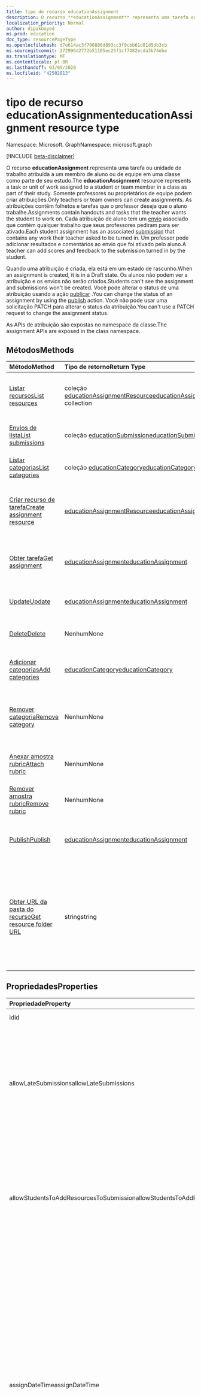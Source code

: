 ```yaml
---
title: tipo de recurso educationAssignment
description: O recurso **educationAssignment** representa uma tarefa ou unidade de trabalho atribuída a um membro de aluno ou de equipe em uma classe como parte de seu estudo. Somente professores ou proprietários de equipe podem criar atribuições. As atribuições contêm folhetos e tarefas que o professor deseja que o aluno trabalhe. Cada atribuição de aluno tem um envio associado que contém qualquer trabalho que seus professores pediram para ser ativado. Um professor pode adicionar resultados e comentários ao envio que foi ativado pelo aluno.
localization_priority: Normal
author: dipakboyed
ms.prod: education
doc_type: resourcePageType
ms.openlocfilehash: d7e614ac3f706886d893cc3f9cbb61d81d5db3cb
ms.sourcegitcommit: 272996d2772b51105ec25f1cf7482ecda3b74ebe
ms.translationtype: MT
ms.contentlocale: pt-BR
ms.lasthandoff: 03/05/2020
ms.locfileid: "42502813"
---
```

# <a name="educationassignment-resource-type"></a><span data-ttu-id="b762d-107">tipo de recurso educationAssignment</span><span class="sxs-lookup"><span data-stu-id="b762d-107">educationAssignment resource type</span></span>

<span data-ttu-id="b762d-108">Namespace: Microsoft. Graph</span><span class="sxs-lookup"><span data-stu-id="b762d-108">Namespace: microsoft.graph</span></span>

[!INCLUDE [beta-disclaimer](../../includes/beta-disclaimer.md)]

<span data-ttu-id="b762d-109">O recurso **educationAssignment** representa uma tarefa ou unidade de trabalho atribuída a um membro de aluno ou de equipe em uma classe como parte de seu estudo.</span><span class="sxs-lookup"><span data-stu-id="b762d-109">The **educationAssignment** resource represents a task or unit of work assigned to a student or team member in a class as part of their study.</span></span> <span data-ttu-id="b762d-110">Somente professores ou proprietários de equipe podem criar atribuições.</span><span class="sxs-lookup"><span data-stu-id="b762d-110">Only teachers or team owners can create assignments.</span></span> <span data-ttu-id="b762d-111">As atribuições contêm folhetos e tarefas que o professor deseja que o aluno trabalhe.</span><span class="sxs-lookup"><span data-stu-id="b762d-111">Assignments contain handouts and tasks that the teacher wants the student to work on.</span></span> <span data-ttu-id="b762d-112">Cada atribuição de aluno tem um [envio](educationsubmissionresource.md) associado que contém qualquer trabalho que seus professores pediram para ser ativado.</span><span class="sxs-lookup"><span data-stu-id="b762d-112">Each student assignment has an associated [submission](educationsubmissionresource.md) that contains any work their teacher asked to be turned in.</span></span> <span data-ttu-id="b762d-113">Um professor pode adicionar resultados e comentários ao envio que foi ativado pelo aluno.</span><span class="sxs-lookup"><span data-stu-id="b762d-113">A teacher can add scores and feedback to the submission turned in by the student.</span></span>

<span data-ttu-id="b762d-114">Quando uma atribuição é criada, ela está em um estado de rascunho.</span><span class="sxs-lookup"><span data-stu-id="b762d-114">When an assignment is created, it is in a Draft state.</span></span> <span data-ttu-id="b762d-115">Os alunos não podem ver a atribuição e os envios não serão criados.</span><span class="sxs-lookup"><span data-stu-id="b762d-115">Students can't see the assignment and submissions won't be created.</span></span> <span data-ttu-id="b762d-116">Você pode alterar o status de uma atribuição usando a ação [publicar](../api/educationassignment-publish.md) .</span><span class="sxs-lookup"><span data-stu-id="b762d-116">You can change the status of an assignment by using the [publish](../api/educationassignment-publish.md) action.</span></span> <span data-ttu-id="b762d-117">Você não pode usar uma solicitação PATCH para alterar o status da atribuição.</span><span class="sxs-lookup"><span data-stu-id="b762d-117">You can't use a PATCH request to change the assignment status.</span></span>

<span data-ttu-id="b762d-118">As APIs de atribuição são expostas no namespace da classe.</span><span class="sxs-lookup"><span data-stu-id="b762d-118">The assignment APIs are exposed in the class namespace.</span></span>

## <a name="methods"></a><span data-ttu-id="b762d-119">Métodos</span><span class="sxs-lookup"><span data-stu-id="b762d-119">Methods</span></span>

| <span data-ttu-id="b762d-120">Método</span><span class="sxs-lookup"><span data-stu-id="b762d-120">Method</span></span>           | <span data-ttu-id="b762d-121">Tipo de retorno</span><span class="sxs-lookup"><span data-stu-id="b762d-121">Return Type</span></span>    |<span data-ttu-id="b762d-122">Descrição</span><span class="sxs-lookup"><span data-stu-id="b762d-122">Description</span></span>|
|:---------------|:--------|:----------|
|[<span data-ttu-id="b762d-123">Listar recursos</span><span class="sxs-lookup"><span data-stu-id="b762d-123">List resources</span></span>](../api/educationassignment-list-resources.md) |<span data-ttu-id="b762d-124">coleção [educationAssignmentResource](educationassignmentresource.md)</span><span class="sxs-lookup"><span data-stu-id="b762d-124">[educationAssignmentResource](educationassignmentresource.md) collection</span></span>| <span data-ttu-id="b762d-125">Obtenha uma coleção de objetos **educationAssignmentResource** .</span><span class="sxs-lookup"><span data-stu-id="b762d-125">Get an **educationAssignmentResource** object collection.</span></span>|
|[<span data-ttu-id="b762d-126">Envios de lista</span><span class="sxs-lookup"><span data-stu-id="b762d-126">List submissions</span></span>](../api/educationassignment-list-submissions.md) |<span data-ttu-id="b762d-127">coleção [educationSubmission](educationsubmission.md)</span><span class="sxs-lookup"><span data-stu-id="b762d-127">[educationSubmission](educationsubmission.md) collection</span></span>| <span data-ttu-id="b762d-128">Obtenha uma coleção de objetos **educationSubmission** .</span><span class="sxs-lookup"><span data-stu-id="b762d-128">Get an **educationSubmission** object collection.</span></span>|
|[<span data-ttu-id="b762d-129">Listar categorias</span><span class="sxs-lookup"><span data-stu-id="b762d-129">List categories</span></span>](../api/educationassignment-list-categories.md) |<span data-ttu-id="b762d-130">coleção [educationCategory](educationcategory.md)</span><span class="sxs-lookup"><span data-stu-id="b762d-130">[educationCategory](educationcategory.md) collection</span></span>| <span data-ttu-id="b762d-131">Obtenha uma coleção de objetos **educationCategory** .</span><span class="sxs-lookup"><span data-stu-id="b762d-131">Get an **educationCategory** object collection.</span></span>|
|[<span data-ttu-id="b762d-132">Criar recurso de tarefa</span><span class="sxs-lookup"><span data-stu-id="b762d-132">Create assignment resource</span></span>](../api/educationassignment-post-resources.md) |[<span data-ttu-id="b762d-133">educationAssignmentResource</span><span class="sxs-lookup"><span data-stu-id="b762d-133">educationAssignmentResource</span></span>](educationassignmentresource.md)| <span data-ttu-id="b762d-134">Crie um novo **educationAssignmentResource** postando na coleção Resources.</span><span class="sxs-lookup"><span data-stu-id="b762d-134">Create a new **educationAssignmentResource** by posting to the resources collection.</span></span>|
|[<span data-ttu-id="b762d-135">Obter tarefa</span><span class="sxs-lookup"><span data-stu-id="b762d-135">Get assignment</span></span>](../api/educationassignment-get.md) | [<span data-ttu-id="b762d-136">educationAssignment</span><span class="sxs-lookup"><span data-stu-id="b762d-136">educationAssignment</span></span>](educationassignment.md) |<span data-ttu-id="b762d-137">Ler propriedades e relações de um objeto **educationAssignment** .</span><span class="sxs-lookup"><span data-stu-id="b762d-137">Read properties and relationships of an **educationAssignment** object.</span></span>|
|[<span data-ttu-id="b762d-138">Update</span><span class="sxs-lookup"><span data-stu-id="b762d-138">Update</span></span>](../api/educationassignment-update.md) | [<span data-ttu-id="b762d-139">educationAssignment</span><span class="sxs-lookup"><span data-stu-id="b762d-139">educationAssignment</span></span>](educationassignment.md) |<span data-ttu-id="b762d-140">Atualize um objeto **educationAssignment** .</span><span class="sxs-lookup"><span data-stu-id="b762d-140">Update an **educationAssignment** object.</span></span> |
|[<span data-ttu-id="b762d-141">Delete</span><span class="sxs-lookup"><span data-stu-id="b762d-141">Delete</span></span>](../api/educationassignment-delete.md) | <span data-ttu-id="b762d-142">Nenhum</span><span class="sxs-lookup"><span data-stu-id="b762d-142">None</span></span> |<span data-ttu-id="b762d-143">Excluir um objeto **educationAssignment** .</span><span class="sxs-lookup"><span data-stu-id="b762d-143">Delete an **educationAssignment** object.</span></span> |
|[<span data-ttu-id="b762d-144">Adicionar categorias</span><span class="sxs-lookup"><span data-stu-id="b762d-144">Add categories</span></span>](../api/educationassignment-add-categories.md) |[<span data-ttu-id="b762d-145">educationCategory</span><span class="sxs-lookup"><span data-stu-id="b762d-145">educationCategory</span></span>](educationcategory.md) | <span data-ttu-id="b762d-146">Atribua um **educationCategory** pertencente à classe a essa atribuição.</span><span class="sxs-lookup"><span data-stu-id="b762d-146">Assign an **educationCategory** belonging to the class to this assignment.</span></span>|
|[<span data-ttu-id="b762d-147">Remover categoria</span><span class="sxs-lookup"><span data-stu-id="b762d-147">Remove category</span></span>](../api/educationassignment-remove-category.md) |<span data-ttu-id="b762d-148">Nenhum</span><span class="sxs-lookup"><span data-stu-id="b762d-148">None</span></span>| <span data-ttu-id="b762d-149">Remover um **educationCategory** pertencente à classe dessa atribuição.</span><span class="sxs-lookup"><span data-stu-id="b762d-149">Remove an **educationCategory** belonging to the class from this assignment.</span></span>|
|[<span data-ttu-id="b762d-150">Anexar amostra rubric</span><span class="sxs-lookup"><span data-stu-id="b762d-150">Attach rubric</span></span>](../api/educationassignment-put-rubric.md)|<span data-ttu-id="b762d-151">Nenhum</span><span class="sxs-lookup"><span data-stu-id="b762d-151">None</span></span>|<span data-ttu-id="b762d-152">Anexar um **educationRubric** existente a esta atribuição.</span><span class="sxs-lookup"><span data-stu-id="b762d-152">Attach an existing **educationRubric** to this assignment.</span></span>|
|[<span data-ttu-id="b762d-153">Remover amostra rubric</span><span class="sxs-lookup"><span data-stu-id="b762d-153">Remove rubric</span></span>](../api/educationassignment-delete-rubric.md)|<span data-ttu-id="b762d-154">Nenhum</span><span class="sxs-lookup"><span data-stu-id="b762d-154">None</span></span>|<span data-ttu-id="b762d-155">Desanexe o **educationRubric** da atribuição.</span><span class="sxs-lookup"><span data-stu-id="b762d-155">Detach the **educationRubric** from this assignment.</span></span>|
|[<span data-ttu-id="b762d-156">Publish</span><span class="sxs-lookup"><span data-stu-id="b762d-156">Publish</span></span>](../api/educationassignment-publish.md)|[<span data-ttu-id="b762d-157">educationAssignment</span><span class="sxs-lookup"><span data-stu-id="b762d-157">educationAssignment</span></span>](educationassignment.md)|<span data-ttu-id="b762d-158">Alterar o estado de um objeto **educationAssignment** de rascunho para publicado.</span><span class="sxs-lookup"><span data-stu-id="b762d-158">Change the state of an **educationAssignment** object from draft to published.</span></span>|
|[<span data-ttu-id="b762d-159">Obter URL da pasta do recurso</span><span class="sxs-lookup"><span data-stu-id="b762d-159">Get resource folder URL</span></span>](../api/educationassignment-getresourcesfolderurl.md)| <span data-ttu-id="b762d-160">string</span><span class="sxs-lookup"><span data-stu-id="b762d-160">string</span></span>| <span data-ttu-id="b762d-161">A pasta do OneDrive em que os recursos baseados em arquivo devem ser colocados para fazer parte de um recurso de atribuição.</span><span class="sxs-lookup"><span data-stu-id="b762d-161">The OneDrive folder into which file-based resources should be placed to be part of an assignment resource.</span></span> <span data-ttu-id="b762d-162">Os arquivos devem estar localizados nessa pasta para serem adicionados como um recurso.</span><span class="sxs-lookup"><span data-stu-id="b762d-162">Files must be located in this folder to be added as a resource.</span></span>|

## <a name="properties"></a><span data-ttu-id="b762d-163">Propriedades</span><span class="sxs-lookup"><span data-stu-id="b762d-163">Properties</span></span>
| <span data-ttu-id="b762d-164">Propriedade</span><span class="sxs-lookup"><span data-stu-id="b762d-164">Property</span></span>     | <span data-ttu-id="b762d-165">Tipo</span><span class="sxs-lookup"><span data-stu-id="b762d-165">Type</span></span>   |<span data-ttu-id="b762d-166">Descrição</span><span class="sxs-lookup"><span data-stu-id="b762d-166">Description</span></span>|
|:---------------|:--------|:----------|
|<span data-ttu-id="b762d-167">id</span><span class="sxs-lookup"><span data-stu-id="b762d-167">id</span></span>|<span data-ttu-id="b762d-168">String</span><span class="sxs-lookup"><span data-stu-id="b762d-168">String</span></span>| <span data-ttu-id="b762d-169">Somente leitura.</span><span class="sxs-lookup"><span data-stu-id="b762d-169">Read-only.</span></span>|
|<span data-ttu-id="b762d-170">allowLateSubmissions</span><span class="sxs-lookup"><span data-stu-id="b762d-170">allowLateSubmissions</span></span>|<span data-ttu-id="b762d-171">Boolean</span><span class="sxs-lookup"><span data-stu-id="b762d-171">Boolean</span></span>| <span data-ttu-id="b762d-172">Identifica se os alunos podem enviar após a data de conclusão.</span><span class="sxs-lookup"><span data-stu-id="b762d-172">Identifies whether students can submit after the due date.</span></span> <span data-ttu-id="b762d-173">Se essa propriedade não for especificada durante a criação, o padrão será true.</span><span class="sxs-lookup"><span data-stu-id="b762d-173">If this property is not specified during create, it defaults to true.</span></span> |
|<span data-ttu-id="b762d-174">allowStudentsToAddResourcesToSubmission</span><span class="sxs-lookup"><span data-stu-id="b762d-174">allowStudentsToAddResourcesToSubmission</span></span>|<span data-ttu-id="b762d-175">Boolean</span><span class="sxs-lookup"><span data-stu-id="b762d-175">Boolean</span></span>| <span data-ttu-id="b762d-176">Identifica se os alunos podem adicionar seus próprios recursos a um envio ou se eles só podem modificar recursos adicionados pelo professor.</span><span class="sxs-lookup"><span data-stu-id="b762d-176">Identifies whether students can add their own resources to a submission or if they can only modify resources added by the teacher.</span></span> |
|<span data-ttu-id="b762d-177">assignDateTime</span><span class="sxs-lookup"><span data-stu-id="b762d-177">assignDateTime</span></span>|<span data-ttu-id="b762d-178">DateTimeOffset</span><span class="sxs-lookup"><span data-stu-id="b762d-178">DateTimeOffset</span></span>|<span data-ttu-id="b762d-179">A data em que a atribuição deve se tornar ativa.</span><span class="sxs-lookup"><span data-stu-id="b762d-179">The date when the assignment should become active.</span></span>  <span data-ttu-id="b762d-180">Se no futuro, a atribuição não será mostrada ao aluno até esta data.</span><span class="sxs-lookup"><span data-stu-id="b762d-180">If in the future, the assignment is not shown to the student until this date.</span></span>  <span data-ttu-id="b762d-181">O tipo **timestamp** representa informações de data e hora usando o formato ISO 8601 e está sempre no horário UTC.</span><span class="sxs-lookup"><span data-stu-id="b762d-181">The **Timestamp** type represents date and time information using ISO 8601 format and is always in UTC time.</span></span> <span data-ttu-id="b762d-182">Por exemplo, meia-noite em UTC no dia 1° de janeiro de 2014 teria esta aparência: `'2014-01-01T00:00:00Z'`</span><span class="sxs-lookup"><span data-stu-id="b762d-182">For example, midnight UTC on Jan 1, 2014 would look like this: `'2014-01-01T00:00:00Z'`</span></span>|
|<span data-ttu-id="b762d-183">atribuir</span><span class="sxs-lookup"><span data-stu-id="b762d-183">assignTo</span></span>|[<span data-ttu-id="b762d-184">educationAssignmentRecipient</span><span class="sxs-lookup"><span data-stu-id="b762d-184">educationAssignmentRecipient</span></span>](educationassignmentrecipient.md)| <span data-ttu-id="b762d-185">Quais usuários ou classes inteira devem receber um objeto de envio depois que a atribuição for publicada.</span><span class="sxs-lookup"><span data-stu-id="b762d-185">Which users, or whole class should receive a submission object once the assignment is published.</span></span> |
|<span data-ttu-id="b762d-186">assignedDateTime</span><span class="sxs-lookup"><span data-stu-id="b762d-186">assignedDateTime</span></span>|<span data-ttu-id="b762d-187">DateTimeOffset</span><span class="sxs-lookup"><span data-stu-id="b762d-187">DateTimeOffset</span></span>|<span data-ttu-id="b762d-188">O momento em que a atribuição foi publicada para estudantes e a atribuição aparece na linha do tempo dos alunos.</span><span class="sxs-lookup"><span data-stu-id="b762d-188">The moment that the assignment was published to students and the assignment shows up on the students timeline.</span></span>  <span data-ttu-id="b762d-189">O tipo Timestamp representa informações de data e hora usando o formato ISO 8601 e está sempre no horário UTC.</span><span class="sxs-lookup"><span data-stu-id="b762d-189">The Timestamp type represents date and time information using ISO 8601 format and is always in UTC time.</span></span> <span data-ttu-id="b762d-190">Por exemplo, meia-noite em UTC no dia 1° de janeiro de 2014 teria esta aparência: `'2014-01-01T00:00:00Z'`</span><span class="sxs-lookup"><span data-stu-id="b762d-190">For example, midnight UTC on Jan 1, 2014 would look like this: `'2014-01-01T00:00:00Z'`</span></span>|
|<span data-ttu-id="b762d-191">classId</span><span class="sxs-lookup"><span data-stu-id="b762d-191">classId</span></span>|<span data-ttu-id="b762d-192">String</span><span class="sxs-lookup"><span data-stu-id="b762d-192">String</span></span>| <span data-ttu-id="b762d-193">Classe à qual essa atribuição pertence.</span><span class="sxs-lookup"><span data-stu-id="b762d-193">Class which this assignment belongs.</span></span> |
|<span data-ttu-id="b762d-194">closeDateTime</span><span class="sxs-lookup"><span data-stu-id="b762d-194">closeDateTime</span></span>|<span data-ttu-id="b762d-195">DateTimeOffset</span><span class="sxs-lookup"><span data-stu-id="b762d-195">DateTimeOffset</span></span>| <span data-ttu-id="b762d-196">Data em que a atribuição será fechada para envios.</span><span class="sxs-lookup"><span data-stu-id="b762d-196">Date when the assignment will be closed for submissions.</span></span> <span data-ttu-id="b762d-197">Este é um campo opcional que pode ser nulo se a atribuição não allowLateSubmissions ou quando closeDateTime for igual a dueDateTime.</span><span class="sxs-lookup"><span data-stu-id="b762d-197">This is an optional field that can be null if the assignment does not allowLateSubmissions or when the closeDateTime is the same as the dueDateTime.</span></span> <span data-ttu-id="b762d-198">Mas, se especificado, o closeDateTime deve ser maior ou igual ao de dueDateTime.</span><span class="sxs-lookup"><span data-stu-id="b762d-198">But if specified, then the closeDateTime must be greater than or equal to the dueDateTime.</span></span> <span data-ttu-id="b762d-199">O tipo Timestamp representa informações de data e hora usando o formato ISO 8601 e está sempre no horário UTC.</span><span class="sxs-lookup"><span data-stu-id="b762d-199">The Timestamp type represents date and time information using ISO 8601 format and is always in UTC time.</span></span> <span data-ttu-id="b762d-200">Por exemplo, meia-noite em UTC no dia 1° de janeiro de 2014 teria esta aparência: `'2014-01-01T00:00:00Z'`</span><span class="sxs-lookup"><span data-stu-id="b762d-200">For example, midnight UTC on Jan 1, 2014 would look like this: `'2014-01-01T00:00:00Z'`</span></span>|
|<span data-ttu-id="b762d-201">createdBy</span><span class="sxs-lookup"><span data-stu-id="b762d-201">createdBy</span></span>|[<span data-ttu-id="b762d-202">identitySet</span><span class="sxs-lookup"><span data-stu-id="b762d-202">identitySet</span></span>](identityset.md)| <span data-ttu-id="b762d-203">Quem criou a atribuição.</span><span class="sxs-lookup"><span data-stu-id="b762d-203">Who created the assignment.</span></span> |
|<span data-ttu-id="b762d-204">createdDateTime</span><span class="sxs-lookup"><span data-stu-id="b762d-204">createdDateTime</span></span>|<span data-ttu-id="b762d-205">DateTimeOffset</span><span class="sxs-lookup"><span data-stu-id="b762d-205">DateTimeOffset</span></span>|<span data-ttu-id="b762d-206">Momento em que a atribuição foi criada.</span><span class="sxs-lookup"><span data-stu-id="b762d-206">Moment when the assignment was created.</span></span>  <span data-ttu-id="b762d-207">O tipo Timestamp representa informações de data e hora usando o formato ISO 8601 e está sempre no horário UTC.</span><span class="sxs-lookup"><span data-stu-id="b762d-207">The Timestamp type represents date and time information using ISO 8601 format and is always in UTC time.</span></span> <span data-ttu-id="b762d-208">Por exemplo, meia-noite em UTC no dia 1° de janeiro de 2014 teria esta aparência: `'2014-01-01T00:00:00Z'`</span><span class="sxs-lookup"><span data-stu-id="b762d-208">For example, midnight UTC on Jan 1, 2014 would look like this: `'2014-01-01T00:00:00Z'`</span></span>|
|<span data-ttu-id="b762d-209">displayName</span><span class="sxs-lookup"><span data-stu-id="b762d-209">displayName</span></span>|<span data-ttu-id="b762d-210">Cadeia de caracteres</span><span class="sxs-lookup"><span data-stu-id="b762d-210">String</span></span>|<span data-ttu-id="b762d-211">Nome da atribuição.</span><span class="sxs-lookup"><span data-stu-id="b762d-211">Name of the assignment.</span></span>|
|<span data-ttu-id="b762d-212">dueDateTime</span><span class="sxs-lookup"><span data-stu-id="b762d-212">dueDateTime</span></span>|<span data-ttu-id="b762d-213">DateTimeOffset</span><span class="sxs-lookup"><span data-stu-id="b762d-213">DateTimeOffset</span></span>|<span data-ttu-id="b762d-214">Data de vencimento da atribuição de alunos.</span><span class="sxs-lookup"><span data-stu-id="b762d-214">Date when the students assignment is due.</span></span>  <span data-ttu-id="b762d-215">O tipo Timestamp representa informações de data e hora usando o formato ISO 8601 e está sempre no horário UTC.</span><span class="sxs-lookup"><span data-stu-id="b762d-215">The Timestamp type represents date and time information using ISO 8601 format and is always in UTC time.</span></span> <span data-ttu-id="b762d-216">Por exemplo, meia-noite em UTC no dia 1° de janeiro de 2014 teria esta aparência: `'2014-01-01T00:00:00Z'`</span><span class="sxs-lookup"><span data-stu-id="b762d-216">For example, midnight UTC on Jan 1, 2014 would look like this: `'2014-01-01T00:00:00Z'`</span></span>|
|<span data-ttu-id="b762d-217">notas</span><span class="sxs-lookup"><span data-stu-id="b762d-217">grading</span></span>|[<span data-ttu-id="b762d-218">educationAssignmentGradeType</span><span class="sxs-lookup"><span data-stu-id="b762d-218">educationAssignmentGradeType</span></span>](educationassignmentgradetype.md)|<span data-ttu-id="b762d-219">Como a atribuição será classificada.</span><span class="sxs-lookup"><span data-stu-id="b762d-219">How the assignment will be graded.</span></span> |
|<span data-ttu-id="b762d-220">contida</span><span class="sxs-lookup"><span data-stu-id="b762d-220">instructions</span></span>|[<span data-ttu-id="b762d-221">itemBody</span><span class="sxs-lookup"><span data-stu-id="b762d-221">itemBody</span></span>](itembody.md)| <span data-ttu-id="b762d-222">Instruções para a atribuição.</span><span class="sxs-lookup"><span data-stu-id="b762d-222">Instructions for the assignment.</span></span>  <span data-ttu-id="b762d-223">Isso, juntamente com o nome para exibição, diga ao aluno o que fazer.</span><span class="sxs-lookup"><span data-stu-id="b762d-223">This along with the display name tell the student what to do.</span></span> |
|<span data-ttu-id="b762d-224">lastModifiedBy</span><span class="sxs-lookup"><span data-stu-id="b762d-224">lastModifiedBy</span></span>|[<span data-ttu-id="b762d-225">identitySet</span><span class="sxs-lookup"><span data-stu-id="b762d-225">identitySet</span></span>](identityset.md)| <span data-ttu-id="b762d-226">Quem modificou a atribuição pela última vez.</span><span class="sxs-lookup"><span data-stu-id="b762d-226">Who last modified the assignment.</span></span> |
|<span data-ttu-id="b762d-227">lastModifiedDateTime</span><span class="sxs-lookup"><span data-stu-id="b762d-227">lastModifiedDateTime</span></span>|<span data-ttu-id="b762d-228">DateTimeOffset</span><span class="sxs-lookup"><span data-stu-id="b762d-228">DateTimeOffset</span></span>|<span data-ttu-id="b762d-229">Momento em que a atribuição foi modificada pela última vez.</span><span class="sxs-lookup"><span data-stu-id="b762d-229">Moment when the assignment was last modified.</span></span>  <span data-ttu-id="b762d-230">O tipo Timestamp representa informações de data e hora usando o formato ISO 8601 e está sempre no horário UTC.</span><span class="sxs-lookup"><span data-stu-id="b762d-230">The Timestamp type represents date and time information using ISO 8601 format and is always in UTC time.</span></span> <span data-ttu-id="b762d-231">Por exemplo, meia-noite em UTC no dia 1° de janeiro de 2014 teria esta aparência: `'2014-01-01T00:00:00Z'`</span><span class="sxs-lookup"><span data-stu-id="b762d-231">For example, midnight UTC on Jan 1, 2014 would look like this: `'2014-01-01T00:00:00Z'`</span></span>|
|<span data-ttu-id="b762d-232">status</span><span class="sxs-lookup"><span data-stu-id="b762d-232">status</span></span>|<span data-ttu-id="b762d-233">cadeia de caracteres</span><span class="sxs-lookup"><span data-stu-id="b762d-233">string</span></span>| <span data-ttu-id="b762d-234">Status da **atribuição**.</span><span class="sxs-lookup"><span data-stu-id="b762d-234">Status of the **Assignment**.</span></span>  <span data-ttu-id="b762d-235">Você não pode corrigir esse valor.</span><span class="sxs-lookup"><span data-stu-id="b762d-235">You can not PATCH this value.</span></span>  <span data-ttu-id="b762d-236">Os valores possíveis são: `draft`, `scheduled`, `published`, `assigned`.</span><span class="sxs-lookup"><span data-stu-id="b762d-236">Possible values are: `draft`, `scheduled`, `published`, `assigned`.</span></span>|

## <a name="relationships"></a><span data-ttu-id="b762d-237">Relações</span><span class="sxs-lookup"><span data-stu-id="b762d-237">Relationships</span></span>
| <span data-ttu-id="b762d-238">Relação</span><span class="sxs-lookup"><span data-stu-id="b762d-238">Relationship</span></span> | <span data-ttu-id="b762d-239">Tipo</span><span class="sxs-lookup"><span data-stu-id="b762d-239">Type</span></span>   |<span data-ttu-id="b762d-240">Descrição</span><span class="sxs-lookup"><span data-stu-id="b762d-240">Description</span></span>|
|:---------------|:--------|:----------|
|<span data-ttu-id="b762d-241">recursos</span><span class="sxs-lookup"><span data-stu-id="b762d-241">resources</span></span>|<span data-ttu-id="b762d-242">coleção [educationAssignmentResource](educationassignmentresource.md)</span><span class="sxs-lookup"><span data-stu-id="b762d-242">[educationAssignmentResource](educationassignmentresource.md) collection</span></span>| <span data-ttu-id="b762d-243">Objetos de aprendizado associados a essa atribuição.</span><span class="sxs-lookup"><span data-stu-id="b762d-243">Learning objects that are associated with this assignment.</span></span>  <span data-ttu-id="b762d-244">Somente os professores podem modificar essa lista.</span><span class="sxs-lookup"><span data-stu-id="b762d-244">Only teachers can modify this list.</span></span> <span data-ttu-id="b762d-245">Anulável.</span><span class="sxs-lookup"><span data-stu-id="b762d-245">Nullable.</span></span>|
|<span data-ttu-id="b762d-246">envios</span><span class="sxs-lookup"><span data-stu-id="b762d-246">submissions</span></span>|<span data-ttu-id="b762d-247">coleção [educationSubmission](educationsubmission.md)</span><span class="sxs-lookup"><span data-stu-id="b762d-247">[educationSubmission](educationsubmission.md) collection</span></span>| <span data-ttu-id="b762d-248">Depois de publicado, há um objeto de envio para cada aluno representando seu trabalho e classificação.</span><span class="sxs-lookup"><span data-stu-id="b762d-248">Once published, there is a submission object for each student representing their work and grade.</span></span>  <span data-ttu-id="b762d-249">Somente leitura.</span><span class="sxs-lookup"><span data-stu-id="b762d-249">Read-only.</span></span> <span data-ttu-id="b762d-250">Anulável.</span><span class="sxs-lookup"><span data-stu-id="b762d-250">Nullable.</span></span>|
|<span data-ttu-id="b762d-251">categories</span><span class="sxs-lookup"><span data-stu-id="b762d-251">categories</span></span>|<span data-ttu-id="b762d-252">coleção [educationCategory](educationcategory.md)</span><span class="sxs-lookup"><span data-stu-id="b762d-252">[educationCategory](educationcategory.md) collection</span></span>| <span data-ttu-id="b762d-253">Quando definido, permite que os usuários encontrem facilmente as atribuições de um determinado tipo.</span><span class="sxs-lookup"><span data-stu-id="b762d-253">When set, enables users to easily find assignments of a given type.</span></span>  <span data-ttu-id="b762d-254">Somente leitura.</span><span class="sxs-lookup"><span data-stu-id="b762d-254">Read-only.</span></span> <span data-ttu-id="b762d-255">Anulável.</span><span class="sxs-lookup"><span data-stu-id="b762d-255">Nullable.</span></span>|
|<span data-ttu-id="b762d-256">amostra rubric</span><span class="sxs-lookup"><span data-stu-id="b762d-256">rubric</span></span>|[<span data-ttu-id="b762d-257">educationRubric</span><span class="sxs-lookup"><span data-stu-id="b762d-257">educationRubric</span></span>](educationrubric.md)|<span data-ttu-id="b762d-258">Quando definido, o amostra rubric de gradação anexado a essa atribuição.</span><span class="sxs-lookup"><span data-stu-id="b762d-258">When set, the grading rubric attached to this assignment.</span></span>|

## <a name="json-representation"></a><span data-ttu-id="b762d-259">Representação JSON</span><span class="sxs-lookup"><span data-stu-id="b762d-259">JSON representation</span></span>

<span data-ttu-id="b762d-260">Veja a seguir uma representação JSON do recurso.</span><span class="sxs-lookup"><span data-stu-id="b762d-260">The following is a JSON representation of the resource.</span></span>

<!-- {
  "blockType": "resource",
  "keyProperty":"id",
  "optionalProperties": [

  ],
  "@odata.type": "microsoft.graph.educationAssignment"
}-->

```json
{
  "id": "String (identifier)",
  "allowLateSubmissions": true,
  "allowStudentsToAddResourcesToSubmission": true,
  "assignDateTime": "String (timestamp)",
  "assignTo": {"@odata.type": "microsoft.graph.educationAssignmentRecipient"},
  "assignedDateTime": "String (timestamp)",
  "classId": "String",
  "closeDateTime": "String (timestamp)",
  "createdBy": {"@odata.type": "microsoft.graph.identitySet"},
  "createdDateTime": "String (timestamp)",
  "displayName": "String",
  "dueDateTime": "String (timestamp)",
  "grading": {"@odata.type": "microsoft.graph.educationAssignmentGradeType"},
  "instructions": {"@odata.type": "microsoft.graph.itemBody"},
  "lastModifiedBy": {"@odata.type": "microsoft.graph.identitySet"},
  "lastModifiedDateTime": "String (timestamp)",
  "status": "string"
}
```

<!-- uuid: 8fcb5dbc-d5aa-4681-8e31-b001d5168d79
2015-10-25 14:57:30 UTC -->
<!--
{
  "type": "#page.annotation",
  "description": "educationAssignment resource",
  "keywords": "",
  "section": "documentation",
  "tocPath": "",
  "suppressions": []
}
-->
